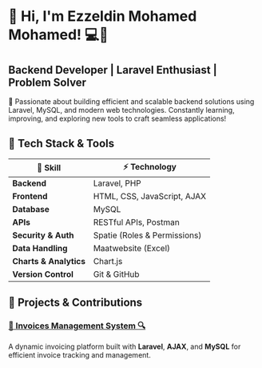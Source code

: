 # 👋 Hi, I'm Ezzeldin Mohamed Mohamed! 💻🚀

## Backend Developer | Laravel Enthusiast | Problem Solver

🌟 Passionate about building efficient and scalable backend solutions using Laravel, MySQL, and modern web technologies. Constantly learning, improving, and exploring new tools to craft seamless applications!

## 🚀 Tech Stack & Tools  

| 🌟 Skill         | ⚡ Technology            |
|-----------------|------------------------|
| **Backend**     | Laravel, PHP           |
| **Frontend**    | HTML, CSS, JavaScript, AJAX |
| **Database**    | MySQL                  |
| **APIs**        | RESTful APIs, Postman  |
| **Security & Auth** | Spatie (Roles & Permissions) |
| **Data Handling** | Maatwebsite (Excel)  |
| **Charts & Analytics** | Chart.js        |
| **Version Control** | Git & GitHub       |

## 📌 Projects & Contributions  

### [📄 Invoices Management System 🔍]([https://github.com/your-repo-link](https://github.com/Ezz24Mohamed/Invoices-laraval-project))  
A dynamic invoicing platform built with **Laravel**, **AJAX**, and **MySQL** for efficient invoice tracking and management.  
